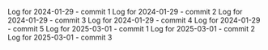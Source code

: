 Log for 2024-01-29 - commit 1
Log for 2024-01-29 - commit 2
Log for 2024-01-29 - commit 3
Log for 2024-01-29 - commit 4
Log for 2024-01-29 - commit 5
Log for 2025-03-01 - commit 1
Log for 2025-03-01 - commit 2
Log for 2025-03-01 - commit 3
